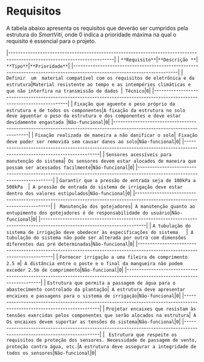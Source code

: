 # Requisitos

A tabela abaixo apresenta os requisitos que deverão ser cumpridos pela estrutura do *SmartViti*, onde 0 indica a prioridade máxima na qual o requisito é essencial para o projeto.

|-------------------------------------------------------------------------------------------------------------------------|
| `**Requisito**`|`**Descrição **`|` **Tipo**`|`**Prioridade**`|
|-------------------------------------------------------------------------------------------------------------------------|
| `Definir  um  material compatível com os requisitos de eletrônica e da estrutura`|`Material resistente ao tempo e as intempéries climáticas e que não interfira na transmissão de dados
`|` Técnico`|`0`|
|-------------------------------------------------------------------------------------------------------------------------|
| `Fixação que aguente o peso próprio da estrutura e de todos os componentes`|`A fixação da estrutura no solo deve aguentar o peso da estrutura e dos componentes e deve estar devidamente engastada `|` Não-funcional `|`0`|
|-------------------------------------------------------------------------------------------------------------------------|
| `Fixação realizada de maneira a não danificar o solo`|` Fixação deve poder ser removida sem causar danos ao solo`|` Não-funcional `|`0`|
|-------------------------------------------------------------------------------------------------------------------------|
| `Sensores acessíveis para manutenção do sistema`|` Os sensores devem estar alocados de maneira que possam ser acessados facilmente`|` Não-funcional `|`0`|
|-------------------------------------------------------------------------------------------------------------------------|
| ` Garantir que a pressão de entrada seja de 100kPa a 500kPa	`|` A pressão de entrada do sistema de irrigação deve estar dentro dos valores estipulados`|` Não-funcional `|`0`|
|-------------------------------------------------------------------------------------------------------------------------|
| `	Manutenção dos gotejadores`|` A manutenção quanto ao entupimento dos gotejadores é de responsabilidade do usuário`|` Não-funcional `|`0`|
|-------------------------------------------------------------------------------------------------------------------------|
| `A tubulação do sistema de irrigação deve obedecer às especificações do sistema	`|` A tubulação do sistema não pode ser alterada por outra com dimensões diferentes das pré determinadas`|` Não-funcional `|`0`|
|-------------------------------------------------------------------------------------------------------------------------|
| `Fornecer irrigação a uma fileira de comprimento 2.5 m`|` A distância entre o poste e o final da mangueira não podem exceder 2.5m de comprimento`|` Não-funcional `|`0`|
|-------------------------------------------------------------------------------------------------------------------------|
| `Estrutura que permita a passagem de água para o abastecimento controlado da plantação`|` A estrutura deve apresentar encaixes e passagens para o sistema de irrigação`|` Não-funcional `|`0`|
|-------------------------------------------------------------------------------------------------------------------------|
| `Projetar encaixes que resistam às tensões exercidas pelos componentes que serão alocados na estrutura`|` A Os encaixes devem suportar as tensões do sistema`|` Não-funcional `|`0`|
|-------------------------------------------------------------------------------------------------------------------------|
| ` Estrutura que respeite os requisitos de proteção dos sensores. Necessidade de passagem de vento, proteção contra água, etc.`|` A estrutura deve assegurar a integridade de todos os sensores `|` Não-funcional `|`0`|
